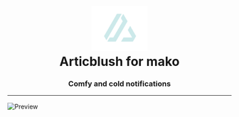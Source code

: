 <h1 align="center">
	<img src="https://github.com/articblush/.github/blob/main/src/articblush56.png" width="25%" alt="Logo"/><br/>
	Articblush for mako</a>
  </h1>

 <h3 align="center">Comfy and cold notifications</h3>

---

<img src="https://media.discordapp.net/attachments/999280554241441832/1005925578953719959/unknown.png" alt="Preview" width="50%" align="center" />
